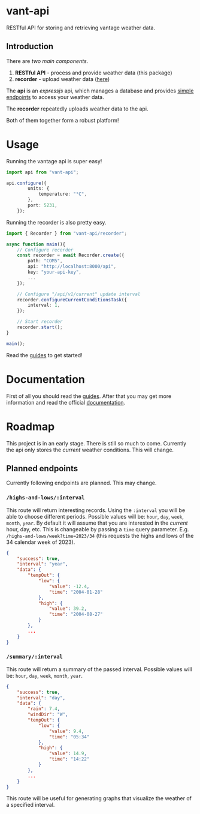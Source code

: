 # vant-api

RESTful API for storing and retrieving vantage weather data.

## Introduction

There are _two main components_.

1. **RESTful API** - process and provide weather data (this package)
2. **recorder** - upload weather data ([here](https://github.com/harrydehix/vant-recorder))

The **api** is an _expressjs_ api, which manages a database and provides [simple endpoints](https://harrydehix.github.io/vant-api/specification.html) to access your weather data.

The **recorder** repeatedly uploads weather data to the api.

Both of them together form a robust platform!

# Usage

Running the vantage api is super easy!
```ts
import api from "vant-api";

api.configure({
        units: {
            temperature: "°C",
        },
        port: 5231,
    });
```

Running the recorder is also pretty easy.
```ts
import { Recorder } from "vant-api/recorder";

async function main(){
    // Configure recorder 
    const recorder = await Recorder.create({
        path: "COM5",
        api: "http://localhost:8000/api",
        key: "your-api-key",
        ...
    });

    // Configure "/api/v1/current" update interval
    recorder.configureCurrentConditionsTask({
        interval: 1,
    });

    // Start recorder
    recorder.start();
}

main();
```

Read the [guides](./guides) to get started!

# Documentation

First of all you should read the [guides](https://github.com/harrydehix/vant-api/tree/main/guides). After that you may get more information and read the official [documentation](https://harrydehix.github.io/vant-api).

# Roadmap

This project is in an early stage. There is still so much to come. Currently the api only stores the _current_ weather conditions. This will change.

## Planned endpoints

Currently following endpoints are planned. This may change.

### `/highs-and-lows/:interval`

This route will return interesting records. Using the
`:interval` you will be able to choose different periods.
Possible values will be: `hour`, `day`, `week`, `month`, `year`. By default it will assume that you are interested in the _current_ hour, day, etc. This is changeable by passing a `time` query parameter. E.g. `/highs-and-lows/week?time=2023/34` (this requests the highs and lows of the 34 calendar week of 2023).

```json
{
    "success": true,
    "interval": "year",
    "data": {
        "tempOut": {
            "low": {
                "value": -12.4,
                "time": "2004-01-28"
            },
            "high": {
                "value": 39.2,
                "time": "2004-08-27"
            }
        },
        ...
    }
}
```

### `/summary/:interval`

This route will return a summary of the passed interval.
Possible values will be: `hour`, `day`, `week`, `month`, `year`.

```json
{
    "success": true,
    "interval": "day",
    "data": {
        "rain": 7.4,
        "windDir": "W",
        "tempOut": {
            "low": {
                "value": 9.4,
                "time": "05:34"
            },
            "high": {
                "value": 14.9,
                "time": "14:22"
            }
        },
        ...
    }
}
```

This route will be useful for generating graphs that visualize the weather of a specified interval.